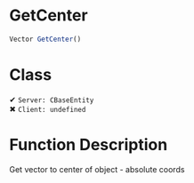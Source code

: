 # GetCenter
```js
Vector GetCenter()
```
# Class
✔ `Server: CBaseEntity`  
✖ `Client: undefined`  

# Function Description
Get vector to center of object - absolute coords
